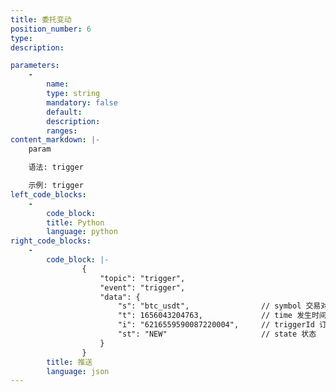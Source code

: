```yaml
---
title: 委托变动
position_number: 6
type:
description: 

parameters:
    -
        name:
        type: string
        mandatory: false
        default:
        description:
        ranges:
content_markdown: |-
    param

    语法: trigger

    示例: trigger
left_code_blocks:
    -
        code_block:
        title: Python
        language: python
right_code_blocks:
    -
        code_block: |-
                {
                    "topic": "trigger", 
                    "event": "trigger", 
                    "data": {
                        "s": "btc_usdt",                // symbol 交易对
                        "t": 1656043204763,             // time 发⽣时间
                        "i": "6216559590087220004",     // triggerId 订单号
                        "st": "NEW"                     // state 状态
                    }
                }
        title: 推送
        language: json
---
```

